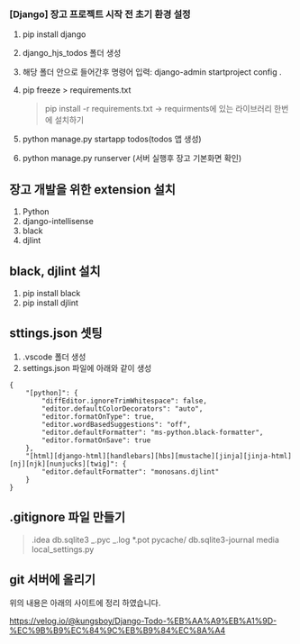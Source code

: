 ### [Django] 장고 프로젝트 시작 전 초기 환경 설정

1. pip install django
2. django_hjs_todos 폴더 생성
3. 해당 폴더 안으로 들어간후 명령어 입력: django-admin startproject config .
4. pip freeze > requirements.txt

    > pip install -r requirements.txt -> requirments에 있는 라이브러리 한번에 설치하기

5. python manage.py startapp todos(todos 앱 생성)
6. python manage.py runserver (서버 실행후 장고 기본화면 확인)

## 장고 개발을 위한 extension 설치

1. Python
2. django-intellisense
3. black
4. djlint

## black, djlint 설치

1. pip install black
2. pip install djlint

## sttings.json 셋팅

1. .vscode 폴더 생성
2. settings.json 파일에 아래와 같이 생성

```
{
    "[python]": {
        "diffEditor.ignoreTrimWhitespace": false,
        "editor.defaultColorDecorators": "auto",
        "editor.formatOnType": true,
        "editor.wordBasedSuggestions": "off",
        "editor.defaultFormatter": "ms-python.black-formatter",
        "editor.formatOnSave": true
    },
    "[html][django-html][handlebars][hbs][mustache][jinja][jinja-html][nj][njk][nunjucks][twig]": {
        "editor.defaultFormatter": "monosans.djlint"
    }
}
```

## .gitignore 파일 만들기

> .idea
> db.sqlite3
> _.pyc
> _.log
> \*.pot
> pycache/
> db.sqlite3-journal media
> local_settings.py

## git 서버에 올리기

위의 내용은 아래의 사이트에 정리 하였습니다.

https://velog.io/@kungsboy/Django-Todo-%EB%AA%A9%EB%A1%9D-%EC%9B%B9%EC%84%9C%EB%B9%84%EC%8A%A4
